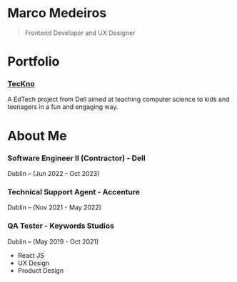 # Marco Medeiros

> Frontend Developer and UX Designer
> 

# Portfolio

### [TecKno](https://teckno.dell.com/) </br>
A EdTech project from Dell aimed at teaching computer science to kids and teenagers in a fun and engaging way.

# About Me

### Software Engineer II (Contractor) - Dell
Dublin – (Jun 2022 - Oct 2023)

### Technical Support Agent - Accenture
Dublin – (Nov 2021 - May 2022)

### QA Tester - Keywords Studios
Dublin – (May 2019 - Oct 2021)

- React JS
- UX Design
- Product Design

